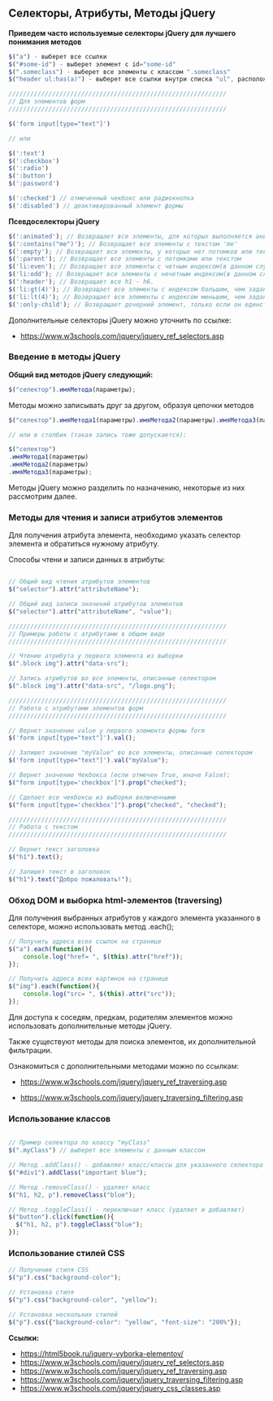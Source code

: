 ## Селекторы, Атрибуты, Методы jQuery

__Приведем часто используемые селекторы jQuery для лучшего понимания методов__

```javascript
$("a") - выберет все ссылки  
$("#some-id") - выберет элемент с id="some-id"
$(".someclass") - выберет все элементы с классом ".someclass"
$("header ul:has(a)") - выберет все ссылки внутри списка "ul", расположенного внутри заголовка "header"

////////////////////////////////////////////////////////////
// Для элементов форм
////////////////////////////////////////////////////////////

$('form input[type="text"]')

// или

$(':text')
$(':checkbox')
$(':radio')
$(':button')
$(':password') 

$(':checked') // отмеченный чекбокс или радиокнопка 
$(':disabled') // деактивированный элемент формы
```

__Псевдоселекторы jQuery__

```javascript
$(':animated'); // Возвращает все элементы, для которых выполняется анимация в текущий момент  
$(':contains("me")'); // Возвращает все элементы с текстом 'me'  
$(':empty'); // Возвращает все элементы, у которых нет потомков или текста  
$(':parent'); // Возвращает все элементы с потомками или текстом
$('li:even'); // Возвращает все элементы с четным индексом(в данном случае, для <li>)  
$('li:odd'); // Возвращает все элементы с нечетным индексом(в данном случае, для <li>)  
$(':header'); // Возвращает все h1 - h6.  
$('li:gt(4)'); // Возвращает все элементы с индексом большим, чем заданный номер  
$('li:lt(4)'); // Возвращает все элементы с индексом меньшим, чем заданный номер 
$(':only-child'); // Возвращает дочерний элемент, только если он единственный у родителя
```

Дополнительные селекторы jQuery можно уточнить по ссылке:
 
- https://www.w3schools.com/jquery/jquery_ref_selectors.asp

### Введение в методы jQuery

__Общий вид методов jQuery следующий:__

```javascript
$("селектор").имяМетода(параметры);
```

Методы можно записывать друг за другом, образуя цепочки методов

```javascript
$("селектор").имяМетода1(параметры).имяМетода2(параметры).имяМетода3(параметры);

// или в столбик (такая запись тоже допускается):  

$("селектор")
.имяМетода1(параметры)
.имяМетода2(параметры)
.имяМетода3(параметры);
```

Методы jQuery можно разделить по назначению, некоторые из них рассмотрим далее. 

### Методы для чтения и записи атрибутов элементов

Для получения атрибута элемента, необходимо указать селектор элемента и обратиться нужному атрибуту.

Способы чтени и записи данных в атрибуты:

```javascript

// Общий вид чтения атрибутов элементов
$("selector").attr("attributeName");

// Общий вид записи значений атрибутов элементов
$("selector").attr("attributeName", "value"); 

////////////////////////////////////////////////////////////
// Примеры работы с атрибутами в общем виде
////////////////////////////////////////////////////////////

// Чтение атрибута у первого элемента из выборки 
$(".block img").attr("data-src");

// Запись атрибутов во все элементы, описанные селектором
$(".block img").attr("data-src", "/logo.png");

////////////////////////////////////////////////////////////
// Работа с атрибутами элементов форм
////////////////////////////////////////////////////////////

// Вернет значение value у первого элемента формы form
$('form input[type="text"]').val(); 

// Запишет значение "myValue" во все элементы, описанные селектором
$('form input[type="text"]').val("myValue"); 

// Вернет значение Чекбокса (если отмечен True, иначе False);
$("form input[type='checkbox']").prop("checked"); 

// Сделает все чекбоксы из выборки включенными
$("form input[type='checkbox']").prop("checked", "checked"); 

////////////////////////////////////////////////////////////
// Работа c текстом
////////////////////////////////////////////////////////////

// Вернет текст заголовка
$("h1").text(); 

// Запишет текст в заголовок
$("h1").text("Добро пожаловать!"); 

```

### Обход DOM и выборка html-элементов (traversing)

Для получения выбранных атрибутов у каждого элемента указанного в селекторе, можно использовать метод .each();

```javascript
// Получить адреса всех ссылок на странице
$("a").each(function(){
	console.log("href= ", $(this).attr("href"));
});

// Получить адреса всех картинок на странице 
$("img").each(function(){
	console.log("src= ", $(this).attr("src"));
});
```

Для доступа к соседям, предкам, родителям элементов можно использовать дополнительные методы jQuery.

Также существуют методы для поиска элементов, их дополнительной фильтрации. 

Ознакомиться с дополнительными методами можно по ссылкам: 

- https://www.w3schools.com/jquery/jquery_ref_traversing.asp

- https://www.w3schools.com/jquery/jquery_traversing_filtering.asp


### Использование классов

```javascript

// Пример селектора по классу "myClass"
$(".myClass") // выберет все элементы с данным классом 

// Метод .addClass() - добавляет класс/классы для указанного селектора
$("#div1").addClass("important blue");

// Метод .removeClass() - удаляет класс
$("h1, h2, p").removeClass("blue");

// Метод .toggleClass() - переключает класс (удаляет и добавляет) 
$("button").click(function(){
  $("h1, h2, p").toggleClass("blue"); 
});

```

### Использование стилей CSS

```javascript
// Получение стиля CSS 
$("p").css("background-color");

// Установка стиля
$("p").css("background-color", "yellow");

// Установка нескольких стилей
$("p").css({"background-color": "yellow", "font-size": "200%"});
```

__Ссылки:__

- https://html5book.ru/jquery-vyborka-elementov/
- https://www.w3schools.com/jquery/jquery_ref_selectors.asp
- https://www.w3schools.com/jquery/jquery_ref_traversing.asp
- https://www.w3schools.com/jquery/jquery_traversing_filtering.asp
- https://www.w3schools.com/jquery/jquery_css_classes.asp


